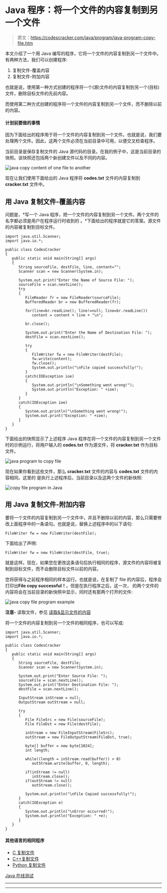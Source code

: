 # Java 程序：将一个文件的内容复制到另一个文件

> 原文：<https://codescracker.com/java/program/java-program-copy-file.htm>

本文介绍了一个用 Java 编写的程序，它将一个文件的内容复制到另一个文件中。有两种方法，我们可以创建程序:

1.  复制文件-覆盖内容
2.  复制文件-附加内容

也就是说，使用第一种方式创建的程序将一个(源)文件的内容复制到另一个(目标)文件，删除目标文件的先前内容。

而使用第二种方式创建的程序将一个文件的内容复制到另一个文件，而不删除以前的内容。

#### 计划前要做的事情

因为下面给出的程序用于将一个文件的内容复制到另一个文件。也就是说，我们要处理两个文件。因此，这两个文件必须在当前目录中可用，以便交叉检查程序。

当前目录是保存复制文件的 Java 源代码的目录。在我的例子中，这是当前目录的快照。该快照还包括两个新创建文件以及不同的内容。

![java copy content of one file to another](img/9842689e75884a1baae1ac1d4d273c02.png)

现在让我们使用下面给出的 Java 程序将 **codes.txt** 文件的内容复制到 **cracker.txt** 文件中。

## 用 Java 复制文件-覆盖内容

问题是，*写一个 Java 程序，把一个文件的内容复制到另一个文件。两个文件的名字都必须是用户在程序运行时收到的 。*下面给出的程序就是它的答案。源文件的内容被复制到目标文件。

```
import java.util.Scanner;
import java.io.*;

public class CodesCracker
{
   public static void main(String[] args)
   {
      String sourceFile, destFile, line, content="";
      Scanner scan = new Scanner(System.in);

      System.out.print("Enter the Name of Source File: ");
      sourceFile = scan.nextLine();
      try
      {
         FileReader fr = new FileReader(sourceFile);
         BufferedReader br = new BufferedReader(fr);

         for(line=br.readLine(); line!=null; line=br.readLine())
            content = content + line + "\n";

         br.close();

         System.out.print("Enter the Name of Destination File: ");
         destFile = scan.nextLine();

         try
         {
            FileWriter fw = new FileWriter(destFile);
            fw.write(content);
            fw.close();
            System.out.println("\nFile copied successfully!");
         }
         catch(IOException ioe)
         {
            System.out.println("\nSomething went wrong!");
            System.out.println("Exception: " +ioe);
         }
      }
      catch(IOException ioe)
      {
         System.out.println("\nSomething went wrong!");
         System.out.print("Exception: " +ioe);
      }
   }
}
```

下面给出的快照显示了上述程序 Java 程序在将一个文件的内容复制到另一个文件时的示例运行，将用户输入的 **codes.txt** 作为源文件，将 **cracker.txt** 作为目标文件。

![java program to copy file](img/0c04d7daa89fc53f539c51630b78adad.png)

现在如果你看到这些文件，那么 **cracker.txt** 文件的内容与 **codes.txt** 文件的内容相同。这里的 是执行上述程序后，当前目录以及这两个文件的新快照:

![copy file program in Java](img/27adbb07e78d24c97b82342684da16a7.png)

## 用 Java 复制文件-附加内容

要将一个文件的内容复制到另一个文件中，并且不删除以前的内容，那么只需要修改上面程序中的一条语句。也就是说，替换上述程序中的以下语句:

```
FileWriter fw = new FileWriter(destFile);
```

下面给出了声明:

```
FileWriter fw = new FileWriter(destFile, true);
```

就是这样。现在，如果您在更改这条语句后执行相同的程序，源文件的内容将被复制到目标文件，而不会删除目标文件以前的内容。

您将获得与之前程序相同的样本运行。也就是说，在复制了 file 的内容后，程序会打印出**File copy successful！**。但是在执行程序之后，这一次， 的两个文件的内容将会在当前目录的新快照中显示，同时还有那两个打开的文件:

![java copy file program example](img/8d7f28806c97876ec066ab61cb6e1949.png)

**注意-** 读取文件，参见 [读取&显示文件的内容](/java/program/java-program-read-and-display-file.htm)

将一个文件的内容复制到另一个文件的相同程序，也可以写成:

```
import java.util.Scanner;
import java.io.*;

public class CodesCracker
{
   public static void main(String[] args)
   {
      String sourceFile, destFile;
      Scanner scan = new Scanner(System.in);

      System.out.print("Enter Source File: ");
      sourceFile = scan.nextLine();
      System.out.print("Enter Destination File: ");
      destFile = scan.nextLine();

      InputStream inStream = null;
      OutputStream outStream = null;

      try
      {
         File FileSrc = new File(sourceFile);
         File FileDst = new File(destFile);

         inStream = new FileInputStream(FileSrc);
         outStream = new FileOutputStream(FileDst, true);

         byte[] buffer = new byte[1024];
         int length;

         while((length = inStream.read(buffer)) > 0)
            outStream.write(buffer, 0, length);

         if(inStream != null)
            inStream.close();
         if(outStream != null)
            outStream.close();

         System.out.println("\nFile Copied successfully!");
      }
      catch(IOException e)
      {
         System.out.println("\nError occurred!");
         System.out.println("Exception: " +e);
      }
   }
}
```

#### 其他语言的相同程序

*   [C 复制文件](/c/program/c-program-copy-file.htm)
*   [C++复制文件](/cpp/program/cpp-program-copy-file.htm)
*   [Python 复制文件](/python/program/python-program-copy-files.htm)

[Java 在线测试](/exam/showtest.php?subid=1)

* * *

* * *
